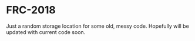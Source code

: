 # FRC-2018
Just a random storage location for some old, messy code. Hopefully will be updated with current code soon.
